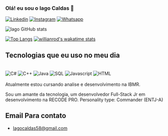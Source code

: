 ### Olá! eu sou o Iago Caldas 👋


[![Linkedin](https://img.shields.io/badge/LinkedIn-0077B5?style=for-the-badge&logo=linkedin&logoColor=white)](https://www.linkedin.com/in/iago-caldas-57b11a206/) 
[![Instagram](https://img.shields.io/badge/Instagram-E4405F?style=for-the-badge&logo=instagram&logoColor=white)](https://www.instagram.com/iagoaki/) 
[![Whatsapp](https://img.shields.io/badge/WhatsApp-25D366?style=for-the-badge&logo=whatsapp&logoColor=white)](https://api.whatsapp.com/send?phone=5521998231440) 

![Iago   GitHub  stats](https://github-readme-stats.vercel.app/api?username=Iagoakie&show_icons=true&theme=tokyonight)

[![Top Langs](https://github-readme-stats.vercel.app/api/top-langs/?username=Iagoakie&langs_count=8)](https://github.com/anuraghazra/github-readme-stats)
[![willianrod's wakatime stats](https://github-readme-stats.vercel.app/api/wakatime?username=willianrod)](https://github.com/anuraghazra/github-readme-stats)


## Tecnologias que eu uso no meu dia

<div style="display: inline_block"> <br/>
<img align="center" alt="C#" src=https://img.shields.io/badge/C%23-239120?style=for-the-badge&logo=c-sharp&logoColor=white />
<img align="center" alt="C++" src=https://img.shields.io/badge/C%2B%2B-00599C?style=for-the-badge&logo=c%2B%2B&logoColor=white />
<img align="center" alt="Java" src=	https://img.shields.io/badge/Java-ED8B00?style=for-the-badge&logo=java&logoColor=white />
<img align="center" alt="SQL" src=https://img.shields.io/badge/MySQL-00000F?style=for-the-badge&logo=mysql&logoColor=white />
<img align="center" alt="Javascript" src=https://img.shields.io/badge/JavaScript-323330?style=for-the-badge&logo=javascript&logoColor=F7DF1E/>
<img align="center" alt="HTML" src=https://img.shields.io/badge/HTML-239120?style=for-the-badge&logo=html5&logoColor=white />


</div><br/>
Atualmente estou cursando analise e desenvolvimento na IBMR.

Sou um amante da tecnologia, um desenvolvedor Full-Stack Jr em desenvolvimento na RECODE PRO.
Personality type: Commander (ENTJ-A)

## Email Para contato
- Iagocaldas58@gmail.com


